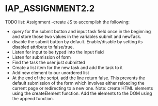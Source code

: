 # IAP_ASSIGNMENT2.2

TODO list: Assignment -create JS to accomplish the following:
* query for the submit button and input task field once in the beginning and store those two values in the variables submit and newTask.
* disable the submit button by default. Enable/disable by setting its disabled attribute to false/true.
* Listen for input to be typed into the Input field
* Listen for submission of form
* Find the task the user just submitted
* Create a list item for the new task and add the task to it
* Add new element to our unordered list
* At the end of the script, add the line return false. This prevents the default submission of the form which involves either reloading the current page or redirecting to a new one.
Note: create HTML elements using the createElement function. Add the elements to the DOM using the append function.
